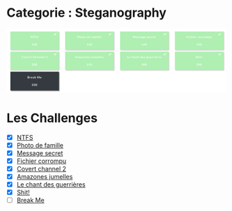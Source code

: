 # Categorie : Steganography
![](chalstegano.png)
# Les Challenges


- [x] [NTFS](NTFS)
- [x] [Photo de famille](PhotoDeFamille)
- [x] [Message secret](MessageSecret)
- [x] [Fichier corrompu](FichierCorrompu)
- [x] [Covert channel 2](CovertChannel2)
- [x] [Amazones jumelles](AmazonesJumelles)
- [x] [Le chant des guerrières](LeChantDesGuerrières)
- [x] [Shit!](Shit)
- [ ] [Break Me](BreakMe)
